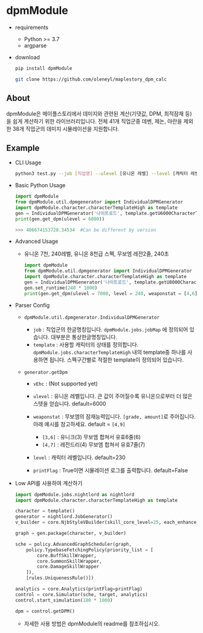 dpmModule
========================
  
  - requirements
    - Python >= 3.7
    - argparse

  - download
    ```bash
    pip install dpmModule
    ```
    
    ```bash
    git clone https://github.com/oleneyl/maplestory_dpm_calc
    ```

About 
------------
  dpmModule은 메이플스토리에서 데미지와 관련된 계산(기댓값, DPM, 최적잠재 등) 을 쉽게 계산하기
  위한 라이브러리입니다. 전체 41개 직업군중 데벤, 제논, 아란을 제외한 38개 직업군의 데미지 시뮬레이션을 지원합니다.


Example
-----------------------

  - CLI Usage

    ```bash
    python3 test.py --job [직업명] --ulevel [유니온 레벨] --level [캐릭터 레벨]
    ```

  - Basic Python Usage

    ```python
    import dpmModule
    from dpmModule.util.dpmgenerator import IndividualDPMGenerator
    import dpmModule.character.characterTemplateHigh as template
    gen = IndividualDPMGenerator('나이트로드', template.getU6000CharacterTemplate)
    print(gen.get_dpm(ulevel = 6000))

    >>> 406674153728.34534  #Can be different by version
    ```

  - Advanced Usage

    - 유니온 7천, 240레벨, 유니온 8천급 스펙, 무보엠 레전2줄, 240초

      ```python
      import dpmModule
      from dpmModule.util.dpmgenerator import IndividualDPMGenerator
      import dpmModule.character.characterTemplateHigh as template
      gen = IndividualDPMGenerator('나이트로드', template.getU8000CharacterTemplate)
      gen.set_runtime(240 * 1000)
      print(gen.get_dpm(ulevel = 7000, level = 240, weaponstat = [4,6]))
      ```

  - Parser Config

    - `dpmModule.util.dpmgenerator.IndividualDPMGenerator`

      - `job` : 직업군의 한글명칭입니다. `dpmModule.jobs.jobMap` 에 정의되어 있습니다. 대부분은 통상한글명칭입니다.
      - `template` : 사용할 캐릭터의 상태를 정의합니다. `dpmModule.jobs.characterTemplateHigh` 내의 template중 하나를 사용하면 됩니다. 스펙구간별로 적절한 template이 정의되어 있습니다.

    - `generator.getDpm`
        
      - `vEhc` : (Not supported yet)
      - `ulevel` : 유니온 레벨입니다. 큰 값이 주어질수록 유니온으로부터 더 많은 스텟을 얻습니다. default=6000
      - `weaponstat` : 무보엠의 잠재능력입니다. `[grade, amount]`로 주어집니다. 아래 예시를 참고하세요. default = `[4,9]`

        - `[3,6]` : 유니크(3) 무보엠 합쳐서 유효6줄(6)
        - `[4,7]` : 레전드리(4) 무보엠 합쳐서 유효7줄(7)

      - `level` : 캐릭터 레벨입니다. default=230
      - `printFlag` : True이면 시뮬레이션 로그를 출력합니다. default=False

  - Low API를 사용하여 계산하기

    ```python
    import dpmModule.jobs.nightlord as nightlord
    import dpmModule.character.characterTemplateHigh as template

    character = template()
    generator = nightlord.JobGenerator()
    v_builder = core.NjbStyleVBuilder(skill_core_level=25, each_enhanced_amount=17)

    graph = gen.package(character, v_builder)

    sche = policy.AdvancedGraphScheduler(graph,
        policy.TypebaseFetchingPolicy(priority_list = [
            core.BuffSkillWrapper,
            core.SummonSkillWrapper,
            core.DamageSkillWrapper
        ]), 
        [rules.UniquenessRule()])

    analytics = core.Analytics(printFlag=printFlag)
    control = core.Simulator(sche, target, analytics)
    control.start_simulation(180 * 1000)
    
    dpm = control.getDPM()
    ```

    - 자세한 사용 방법은 dpmModule의 readme를 참조하십시오.




    
    
